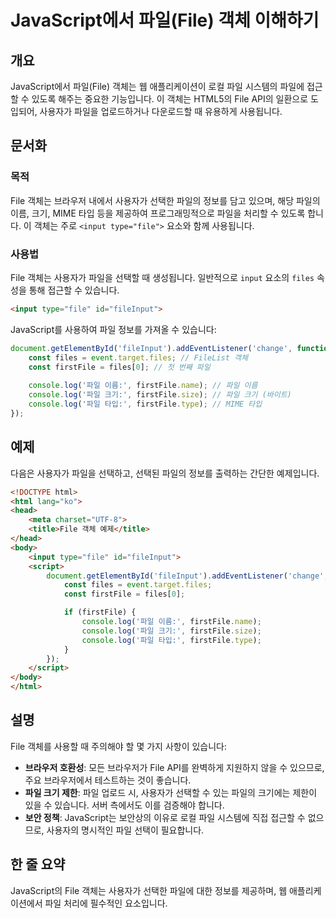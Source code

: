 <!--
Meta Description: # JavaScript에서 파일(File) 객체 이해하기 ## 개요 JavaScript에서 파일(File) 객체는 웹 애플리케이션이 로컬 파일 시스템의 파일에 접근할 수 있도록 해주는 중요한 기능입니다. 이 객체는 HTML5의 File API의 일환으로 도입되어, 사용...
Meta Keywords: file, firstfile, files, 객체는, 사용자가
-->

# JavaScript에서 파일(File) 객체 이해하기

## 개요
JavaScript에서 파일(File) 객체는 웹 애플리케이션이 로컬 파일 시스템의 파일에 접근할 수 있도록 해주는 중요한 기능입니다. 이 객체는 HTML5의 File API의 일환으로 도입되어, 사용자가 파일을 업로드하거나 다운로드할 때 유용하게 사용됩니다.

## 문서화

### 목적
File 객체는 브라우저 내에서 사용자가 선택한 파일의 정보를 담고 있으며, 해당 파일의 이름, 크기, MIME 타입 등을 제공하여 프로그래밍적으로 파일을 처리할 수 있도록 합니다. 이 객체는 주로 `<input type="file">` 요소와 함께 사용됩니다.

### 사용법
File 객체는 사용자가 파일을 선택할 때 생성됩니다. 일반적으로 `input` 요소의 `files` 속성을 통해 접근할 수 있습니다.

```html
<input type="file" id="fileInput">
```

JavaScript를 사용하여 파일 정보를 가져올 수 있습니다:

```javascript
document.getElementById('fileInput').addEventListener('change', function(event) {
    const files = event.target.files; // FileList 객체
    const firstFile = files[0]; // 첫 번째 파일
    
    console.log('파일 이름:', firstFile.name); // 파일 이름
    console.log('파일 크기:', firstFile.size); // 파일 크기 (바이트)
    console.log('파일 타입:', firstFile.type); // MIME 타입
});
```

## 예제
다음은 사용자가 파일을 선택하고, 선택된 파일의 정보를 출력하는 간단한 예제입니다.

```html
<!DOCTYPE html>
<html lang="ko">
<head>
    <meta charset="UTF-8">
    <title>File 객체 예제</title>
</head>
<body>
    <input type="file" id="fileInput">
    <script>
        document.getElementById('fileInput').addEventListener('change', function(event) {
            const files = event.target.files;
            const firstFile = files[0];

            if (firstFile) {
                console.log('파일 이름:', firstFile.name);
                console.log('파일 크기:', firstFile.size);
                console.log('파일 타입:', firstFile.type);
            }
        });
    </script>
</body>
</html>
```

## 설명
File 객체를 사용할 때 주의해야 할 몇 가지 사항이 있습니다:

- **브라우저 호환성**: 모든 브라우저가 File API를 완벽하게 지원하지 않을 수 있으므로, 주요 브라우저에서 테스트하는 것이 좋습니다.
- **파일 크기 제한**: 파일 업로드 시, 사용자가 선택할 수 있는 파일의 크기에는 제한이 있을 수 있습니다. 서버 측에서도 이를 검증해야 합니다.
- **보안 정책**: JavaScript는 보안상의 이유로 로컬 파일 시스템에 직접 접근할 수 없으므로, 사용자의 명시적인 파일 선택이 필요합니다.

## 한 줄 요약
JavaScript의 File 객체는 사용자가 선택한 파일에 대한 정보를 제공하며, 웹 애플리케이션에서 파일 처리에 필수적인 요소입니다.